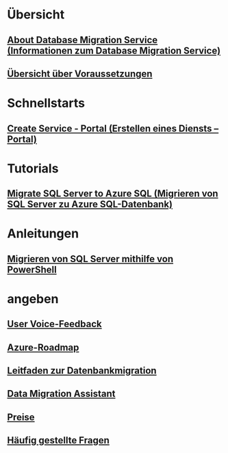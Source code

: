 # Übersicht
## [About Database Migration Service (Informationen zum Database Migration Service)](dms-overview.md)
## [Übersicht über Voraussetzungen](pre-reqs.md)

# Schnellstarts
## [Create Service - Portal (Erstellen eines Diensts – Portal)](quickstart-create-data-migration-service-portal.md)

# Tutorials
## [Migrate SQL Server to Azure SQL (Migrieren von SQL Server zu Azure SQL-Datenbank)](tutorial-sql-server-to-azure-sql.md)

# Anleitungen
## [Migrieren von SQL Server mithilfe von PowerShell](howto-sql-server-to-azure-sql-powershell.md)

# angeben
## [User Voice-Feedback](https://feedback.azure.com/forums/906100-azure-database-migration-service)
## [Azure-Roadmap](https://azure.microsoft.com/en-us/roadmap/)
## [Leitfaden zur Datenbankmigration](https://aka.ms/datamigration)
## [Data Migration Assistant](https://aka.ms/dma)
## [Preise](https://aka.ms/dms-pricing)
## [Häufig gestellte Fragen](faq.md)
